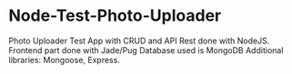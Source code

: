 # Node-Test-Photo-Uploader
Photo Uploader Test App with CRUD and API Rest done with NodeJS. 
Frontend part done with Jade/Pug
Database used is MongoDB
Additional libraries: Mongoose, Express.

